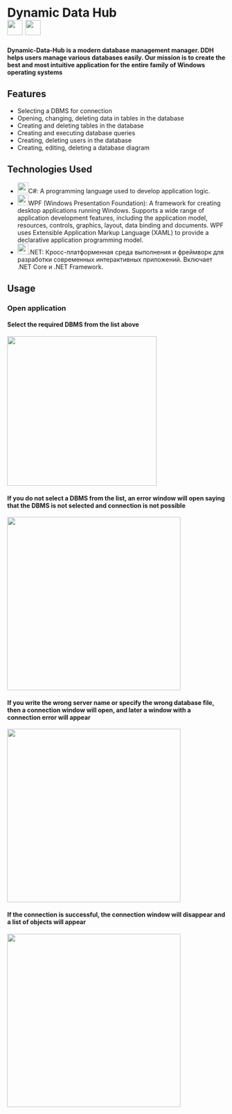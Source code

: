 # Dynamic Data Hub <br> <img src="https://github.com/user-attachments/assets/93b74b16-b3b2-4bb9-8c20-5b1315fbb611" height="35"/> <img src="https://github.com/user-attachments/assets/5d9a2e8b-49fe-4832-b6a7-5ad84b226e0f" height="35"/>
**Dynamic-Data-Hub is a modern database management manager. DDH helps users manage various databases easily. Our mission is to create the best and most intuitive application for the entire family of Windows operating systems**

## Features
* Selecting a DBMS for connection
* Opening, changing, deleting data in tables in the database
* Creating and deleting tables in the database
* Creating and executing database queries
* Creating, deleting users in the database
* Creating, editing, deleting a database diagram

## Technologies Used
* <img src="https://github.com/user-attachments/assets/93b74b16-b3b2-4bb9-8c20-5b1315fbb611" height="25"/>C#: A programming language used to develop application logic. 
* <img src="https://github.com/user-attachments/assets/4dd33a3e-7354-4236-a8bf-85bea65ea90c" height="25"/>WPF (Windows Presentation Foundation): A framework for creating desktop applications running Windows. Supports a wide range of application development features, including the application model, resources, controls, graphics, layout, data binding and documents. WPF uses Extensible Application Markup Language (XAML) to provide a declarative application programming model.
* <img src="https://github.com/user-attachments/assets/5d9a2e8b-49fe-4832-b6a7-5ad84b226e0f" height="25"/>.NET: Кросс-платформенная среда выполнения и фреймворк для разработки современных интерактивных приложений. Включает .NET Core и .NET Framework.

## Usage
### Open application
#### Select the required DBMS from the list above
<img src="https://github.com/user-attachments/assets/dda140ae-c46e-4c86-96d1-dd6d3a3f5be2" height="345"/><br>
#### If you do not select a DBMS from the list, an error window will open saying that the DBMS is not selected and connection is not possible
<img src="https://github.com/user-attachments/assets/568b8f83-e07d-4359-9ecb-f7f82edbab9e" height="400"/><br>
#### If you write the wrong server name or specify the wrong database file, then a connection window will open, and later a window with a connection error will appear
<img src="https://github.com/user-attachments/assets/a7c1fd36-f72d-4469-89bb-b01ddc6f8e00" height="400"/><br>
#### If the connection is successful, the connection window will disappear and a list of objects will appear
<img src="https://github.com/user-attachments/assets/3ee9cdac-23d4-403f-9789-dfb05db6f851" height="400"/><br>
